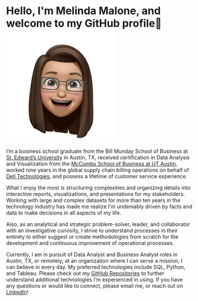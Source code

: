 # Hello, I'm Melinda Malone, and welcome to my GitHub profile👋![](Images/Melinda_Avatar_Medium.PNG)

I’m a business school graduate from the Bill Munday School of Business at [St. Edward’s University](https://stedwards.edu/) in Austin, TX, received certification in Data Analysis and Visualization from the [McCombs School of Business at UT Austin](https://www.mccombs.utexas.edu/), worked nine years in the global supply chain billing operations on behalf of [Dell Technologies](https://www.delltechnologies.com/), and possess a lifetime of customer service experience.

What I enjoy the most is structuring complexities and organizing details into interactive reports, visualizations, and presentations for my stakeholders.  Working with large and complex datasets for more than ten years in the technology industry has made me realize I'm undeniably driven by facts and data to make decisions in all aspects of my life.

Also, as an analytical and strategic problem-solver, leader, and collaborator with an investigative curiosity, I strive to understand processes in their entirety to either suggest or create methodologies from scratch for the development and continuous improvement of operational processes.

Currently, I am in pursuit of Data Analyst and Business Analyst roles in Austin, TX, or remotely, at an organization where I can serve a mission, I can believe in every day. My preferred technologies include SQL, Python, and Tableau. Please check out my [GitHub Repositories](https://github.com/melindamalone?tab=repositories) to further understand additional technologies I’m experienced in using.  If you have any questions or would like to connect, please email me, or reach out on [LinkedIn](https://www.linkedin.com/in/melindamalone/)!

<!--
**melindamalone/melindamalone** is a ✨ _special_ ✨ repository because its `README.md` (this file) appears on your GitHub profile.

Here are some ideas to get you started:

- 🔭 I’m currently working on ...
- 🌱 I’m currently learning ...
- 👯 I’m looking to collaborate on ...
- 🤔 I’m looking for help with ...
- 💬 Ask me about ...
- 📫 How to reach me: ...
- 😄 Pronouns: ...
- ⚡ Fun fact: ...
-->
